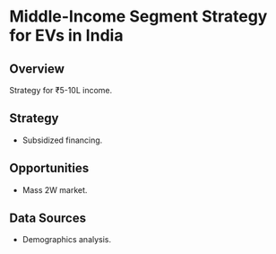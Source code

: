 # Middle-Income Segment Strategy for EVs in India

## Overview
Strategy for ₹5-10L income.

## Strategy
- Subsidized financing.

## Opportunities
- Mass 2W market.

## Data Sources
- Demographics analysis.
